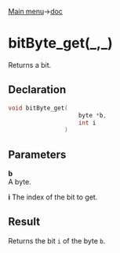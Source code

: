 [Main menu](../../Readme.md)->[doc](../bitByte-doc.md)

# bitByte_get(\_,\_)

Returns a bit.

## **Declaration**

```C
void bitByte_get(
                    byte *b,
                    int i
                )
```

## **Parameters**
**b**  
A byte.

**i**
The index of the bit to get.

## **Result**
Returns the bit `i` of the byte `b`.
